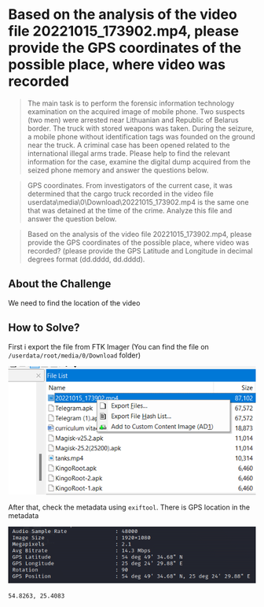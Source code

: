 # Based on the analysis of the video file 20221015_173902.mp4, please provide the GPS coordinates of the possible place, where video was recorded
> The main task is to perform the forensic information technology examination on the acquired image of mobile phone. Two suspects (two men) were arrested near Lithuanian and Republic of Belarus border. The truck with stored weapons was taken. During the seizure, a mobile phone without identification tags was founded on the ground near the truck. A criminal case has been opened related to the international illegal arms trade. Please help to find the relevant information for the case, examine the digital dump acquired from the seized phone memory and answer the questions below.

> GPS coordinates. From investigators of the current case, it was determined that the cargo truck recorded in the video file userdata\media\0\Download\20221015_173902.mp4 is the same one that was detained at the time of the crime. Analyze this file and answer the question below.

> Based on the analysis of the video file 20221015_173902.mp4, please provide the GPS coordinates of the possible place, where video was recorded? (please provide the GPS Latitude and Longitude in decimal degrees format (dd.dddd, dd.dddd).

## About the Challenge
We need to find the location of the video

## How to Solve?
First i export the file from FTK Imager (You can find the file on `/userdata/root/media/0/Download` folder)

![preview](images/extract.png)

After that, check the metadata using `exiftool`. There is GPS location in the metadata

![metadata](images/metadata.png)

```
54.8263, 25.4083
```